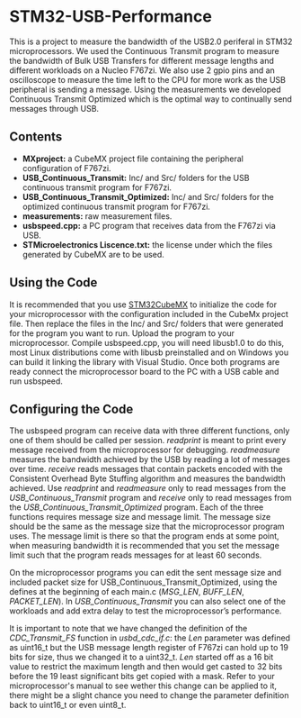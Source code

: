 # STM32-USB-Performance
This is a project to measure the bandwidth of the USB2.0 periferal in STM32 microprocessors. We used the Continuous Transmit program to measure the bandwidth of Bulk USB Transfers for different message lengths and different workloads on a Nucleo F767zi. We also use 2 gpio pins and an oscilloscope to measure the time left to the CPU for more work as the USB peripheral is sending a message. Using the measurements we developed Continuous Transmit Optimized which is the optimal way to continually send messages through USB.

## Contents
- **MXproject:** a CubeMX project file containing the peripheral configuration of F767zi.
- **USB_Continuous_Transmit:** Inc/ and Src/ folders for the USB continuous transmit program for F767zi.
- **USB_Continuous_Transmit_Optimized:** Inc/ and Src/ folders for the optimized continuous transmit program for F767zi.
- **measurements:** raw measurement files.
- **usbspeed.cpp:** a PC program that receives data from the F767zi via USB.
- **STMicroelectronics Liscence.txt:** the license under which the files generated by CubeMX are to be used.

## Using the Code
It is recommended that you use [STM32CubeMX](https://www.st.com/en/development-tools/stm32cubemx.html) to initialize the code for your microprocessor with the configuration included in the CubeMx project file. Then replace the files in the Inc/ and Src/ folders that were generated for the program you want to run. Upload the program to your microprocessor. Compile usbspeed.cpp, you will need libusb1.0 to do this, most Linux distributions come with libusb preinstalled and on Windows you can build it linking the library with Visual Studio. Once both programs are ready connect the microprocessor board to the PC with a USB cable and run usbspeed.

## Configuring the Code
The usbspeed program can receive data with three different functions, only one of them should be called per session. *readprint* is meant to print every message received from the microprocessor for debugging. *readmeasure* measures the bandwidth achieved by the USB by reading a lot of messages over time. *receive* reads messages that contain packets encoded with the Consistent Overhead Byte Stuffing algorithm and measures the bandwidth achieved.
Use *readprint* and *readmeasure* only to read messages from the *USB_Continuous_Transmit* program and *receive* only to read messages from the *USB_Continuous_Transmit_Optimized* program. Each of the three functions requires message size and message limit. The message size should be the same as the message size that the microprocessor program uses. The message limit is there so that the program ends at some point, when measuring bandwidth it is recommended that you set the message limit such that the program reads messages for at least 60 seconds.

On the microprocessor programs you can edit the sent message size and included packet size for USB_Continuous_Transmit_Optimized, using the defines at the beginning of each main.c (*MSG_LEN*, *BUFF_LEN*, *PACKET_LEN*). In *USB_Continuous_Transmit* you can also select one of the workloads and add extra delay to test the microprocessor’s performance.

It is important to note that we have changed the definition of the *CDC_Transmit_FS* function in *usbd_cdc_if.c*: the *Len* parameter was defined as uint16_t but the USB message length register of F767zi can hold up to 19 bits for size, thus we changed it to a uint32_t. *Len* started off as a 16 bit value to restrict the maximum length and then would get casted to 32 bits before the 19 least significant bits get copied with a mask. Refer to your microprocessor's manual to see wether this change can be applied to it, there might be a slight chance you need to change the parameter definition back to uint16_t or even uint8_t.

